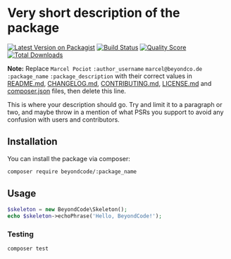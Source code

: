 # Very short description of the package

[![Latest Version on Packagist](https://img.shields.io/packagist/v/beyondcode/:package_name.svg?style=flat-square)](https://packagist.org/packages/beyondcode/:package_name)
[![Build Status](https://img.shields.io/travis/beyondcode/:package_name/master.svg?style=flat-square)](https://travis-ci.org/beyondcode/:package_name)
[![Quality Score](https://img.shields.io/scrutinizer/g/beyondcode/:package_name.svg?style=flat-square)](https://scrutinizer-ci.com/g/beyondcode/:package_name)
[![Total Downloads](https://img.shields.io/packagist/dt/beyondcode/:package_name.svg?style=flat-square)](https://packagist.org/packages/beyondcode/:package_name)

**Note:** Replace ```Marcel Pociot``` ```:author_username``` ```marcel@beyondco.de``` ```:package_name``` ```:package_description``` with their correct values in [README.md](README.md), [CHANGELOG.md](CHANGELOG.md), [CONTRIBUTING.md](CONTRIBUTING.md), [LICENSE.md](LICENSE.md) and [composer.json](composer.json) files, then delete this line.

This is where your description should go. Try and limit it to a paragraph or two, and maybe throw in a mention of what PSRs you support to avoid any confusion with users and contributors.

## Installation

You can install the package via composer:

```bash
composer require beyondcode/:package_name
```

## Usage

``` php
$skeleton = new BeyondCode\Skeleton();
echo $skeleton->echoPhrase('Hello, BeyondCode!');
```

### Testing

``` bash
composer test
```
